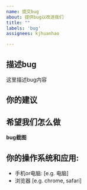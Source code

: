 ```yaml
---
name: 提交bug
about: 提供bug以改进我们
title: ""
labels: 'bug'
assignees: kjhuanhao

---
```


## 描述bug
这里描述bug内容



## 你的建议


## 希望我们怎么做


**bug截图**
![]()

## 你的操作系统和应用:
 - 手机or电脑: [e.g. 电脑]
 - 浏览器 [e.g. chrome, safari]


